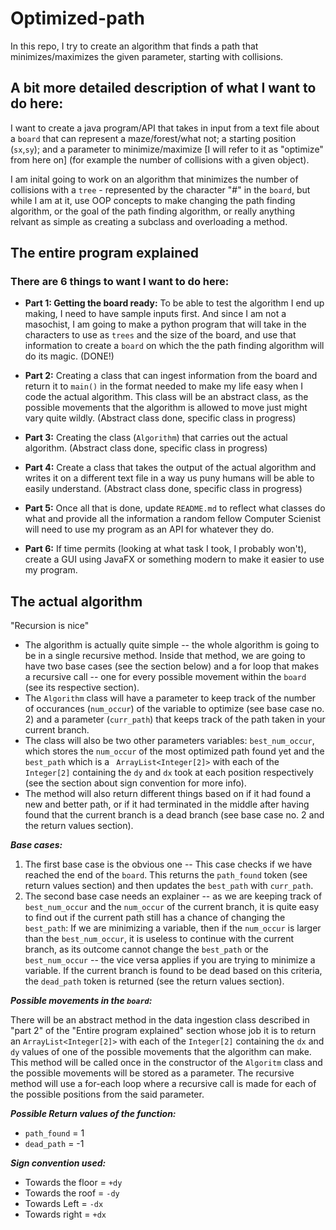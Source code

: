 # Optimized-path
In this repo, I try to create an algorithm that finds a path that minimizes/maximizes the given parameter, starting with collisions.

## A bit more detailed description of what I want to do here: ##

I want to create a java program/API that takes in input from a text file about a `board` that can represent a maze/forest/what not; a starting position (`sx`,`sy`); and a parameter to minimize/maximize [I will refer to it as "optimize" from here on] (for example the number of collisions with a given object).

I am inital going to work on an algorithm that minimizes the number of collisions with a `tree` - represented by the character "#" in the `board`, but while I am at it, use OOP concepts to make changing the path finding algorithm, or the goal of the path finding algorithm, or really anything relvant as simple as creating a subclass and overloading a method.

## The entire program explained ##
### There are 6 things to want I want to do here:

- __Part 1: Getting the board ready:__
  To be able to test the algorithm I end up making, I need to have sample inputs first. And since I am not a masochist, I am going to make a python program that will take in the characters to use as `trees` and the size of the board, and use that information to create a `board` on which the the path finding algorithm will do its magic. (DONE!)
 
- __Part 2:__ Creating a class that can ingest information from the board and return it to `main()` in the format needed to make my life easy when I code the actual algorithm.
  This class will be an abstract class, as the possible movements that the algorithm is allowed to move just might vary quite wildly. (Abstract class done, specific class in progress)

- __Part 3:__ Creating the class (`Algorithm`) that carries out the actual algorithm. (Abstract class done, specific class in progress)

- __Part 4:__ Create a class that takes the output of the actual algorithm and writes it on a different text file in a way us puny humans will be able to easily understand. (Abstract class done, specific class in progress)

- __Part 5:__ Once all that is done, update `README.md` to reflect what classes do what and provide all the information a random fellow Computer Scienist will need to use my program as an API for whatever they do.

- __Part 6:__ If time permits (looking at what task I took, I probably won't), create a GUI using JavaFX or something modern to make it easier to use my program.

## The actual algorithm ##

"Recursion is nice"

- The algorithm is actually quite simple -- the whole algorithm is going to be in a single recursive method. Inside that method, we are going to have two base cases (see the section below) and a for loop that makes a recursive call -- one for every possible movement within the `board` (see its respective section). 
- The `Algorithm` class will have a parameter to keep track of the number of occurances (`num_occur`) of the variable to optimize (see base case no. 2) and a parameter (`curr_path`) that keeps track of the path taken in your current branch. 
- The class will also be two other parameters variables: `best_num_occur`, which stores the `num_occur` of the most optimized path found yet and the `best_path` which is a ` ArrayList<Integer[2]>` with each of the `Integer[2]` containing the `dy` and `dx` took at each position respectively (see the section about sign convention for more info).
- The method will also return different things based on if it had found a new and better path, or if it had terminated in the middle after having found that the current branch is a dead branch (see base case no. 2 and the return values section). 

___Base cases:___

1.  The first base case is the obvious one -- This case checks if we have reached the end of the `board`. This returns the `path_found` token (see return values section) and then updates the `best_path` with `curr_path`.
2.  The second base case needs an explainer -- as we are keeping track of `best_num_occur` and the `num_occur` of the current branch, it is quite easy to find out if the current path still has a chance of changing the `best_path`: If we are minimizing a variable, then if the `num_occur` is larger than the `best_num_occur`, it is useless to continue with the current branch, as its outcome cannot change the `best_path` or the `best_num_occur` -- the vice versa applies if you are trying to minimize a variable. If the current branch is found to be dead based on this criteria, the `dead_path` token is returned (see the return values section).

___Possible movements in the `board`:___

There will be an abstract method in the data ingestion class described in "part 2" of the "Entire program explained" section whose job it is to return an `ArrayList<Integer[2]>` with each of the `Integer[2]` containing the `dx` and `dy` values of one of the possible movements that the algorithm can make. This method will be called once in the constructor of the `Algoritm` class and the possible movements will be stored as a parameter. The recursive method will use a for-each loop where a recursive call is made for each of the possible positions from the said parameter.

___Possible Return values of the function:___

- `path_found` = 1
- `dead_path` = -1

___Sign convention used:___

- Towards the floor = `+dy`
- Towards the roof = `-dy`
- Towards Left = `-dx`
- Towards right = `+dx`
